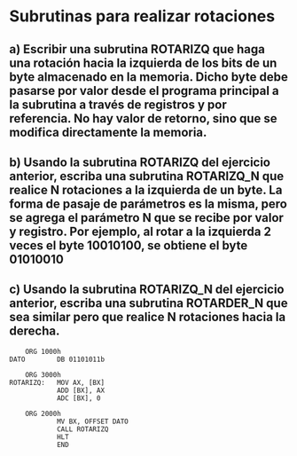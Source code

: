 # Subrutinas para realizar rotaciones 
## a) Escribir una subrutina ROTARIZQ que haga una rotación hacia la izquierda de los bits de un byte almacenado en la memoria. Dicho byte debe pasarse por valor desde el programa principal a la subrutina a través de registros y por referencia. No hay valor de retorno, sino que se modifica directamente la memoria. 

## b) Usando la subrutina ROTARIZQ del ejercicio anterior, escriba una subrutina ROTARIZQ_N que realice N rotaciones a la izquierda de un byte. La forma de pasaje de parámetros es la misma, pero se agrega el parámetro N que se recibe por valor y registro. Por ejemplo, al rotar a la izquierda 2 veces el byte 10010100, se obtiene el byte 01010010

## c) Usando la subrutina ROTARIZQ_N del ejercicio anterior, escriba una subrutina ROTARDER_N que sea similar pero que realice N rotaciones hacia la derecha.

```assembly
    ORG 1000h
DATO        DB 01101011b

    ORG 3000h
ROTARIZQ:   MOV AX, [BX]
            ADD [BX], AX
            ADC [BX], 0

    ORG 2000h
            MV BX, OFFSET DATO
            CALL ROTARIZQ
            HLT
            END
```
